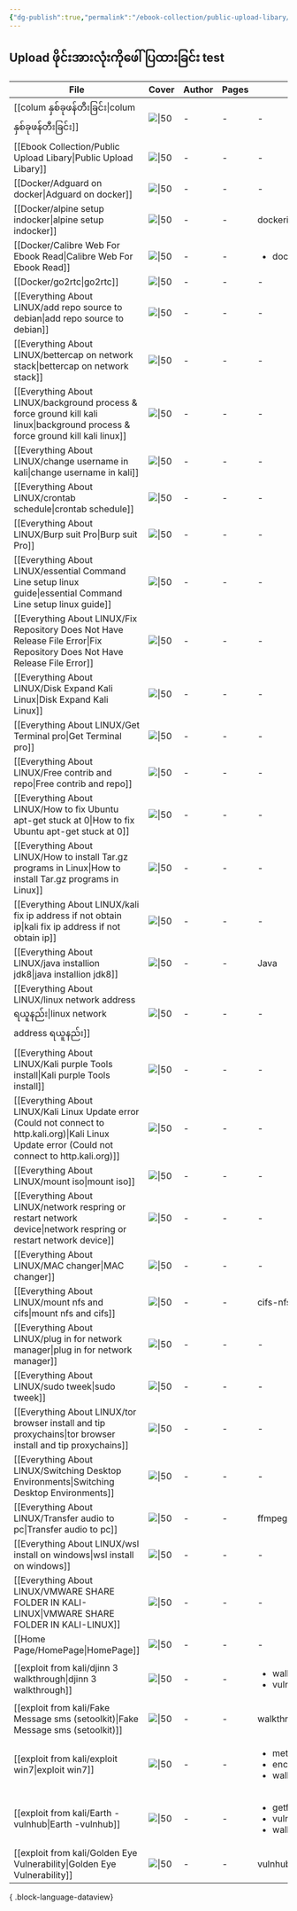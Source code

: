 ```yaml
---
{"dg-publish":true,"permalink":"/ebook-collection/public-upload-libary/","dgPassFrontmatter":true,"noteIcon":""}
---
```



## Upload ဖိုင်းအားလုံးကိုဖေါ်ပြထားခြင်း test
| File                                                                                                                                                     | Cover       | Author | Pages | Tags                                                                      |
| -------------------------------------------------------------------------------------------------------------------------------------------------------- | ----------- | ------ | ----- | ------------------------------------------------------------------------- |
| [[colum နှစ်ခုဖန်တီးခြင်း\|colum နှစ်ခုဖန်တီးခြင်း]]                                                                                                  | ![\|50](\-) | \-     | \-    | \-                                                                        |
| [[Ebook Collection/Public Upload Libary\|Public Upload Libary]]                                                                                       | ![\|50](\-) | \-     | \-    | \-                                                                        |
| [[Docker/Adguard on docker\|Adguard on docker]]                                                                                                       | ![\|50](\-) | \-     | \-    | \-                                                                        |
| [[Docker/alpine setup indocker\|alpine setup indocker]]                                                                                               | ![\|50](\-) | \-     | \-    | dockerio                                                                  |
| [[Docker/Calibre Web For Ebook Read\|Calibre Web For Ebook Read]]                                                                                     | ![\|50](\-) | \-     | \-    | <ul><li>dockerio</li></ul>                                                |
| [[Docker/go2rtc\|go2rtc]]                                                                                                                             | ![\|50](\-) | \-     | \-    | \-                                                                        |
| [[Everything About LINUX/add repo source to debian\|add repo source to debian]]                                                                       | ![\|50](\-) | \-     | \-    | \-                                                                        |
| [[Everything About LINUX/bettercap on network stack\|bettercap on network stack]]                                                                     | ![\|50](\-) | \-     | \-    | \-                                                                        |
| [[Everything About LINUX/background process & force ground kill kali linux\|background process & force ground kill kali linux]]                       | ![\|50](\-) | \-     | \-    | \-                                                                        |
| [[Everything About LINUX/change username in kali\|change username in kali]]                                                                           | ![\|50](\-) | \-     | \-    | \-                                                                        |
| [[Everything About LINUX/crontab schedule\|crontab schedule]]                                                                                         | ![\|50](\-) | \-     | \-    | \-                                                                        |
| [[Everything About LINUX/Burp suit Pro\|Burp suit Pro]]                                                                                               | ![\|50](\-) | \-     | \-    | \-                                                                        |
| [[Everything About LINUX/essential Command Line setup linux guide\|essential Command Line setup linux guide]]                                         | ![\|50](\-) | \-     | \-    | \-                                                                        |
| [[Everything About LINUX/Fix Repository Does Not Have Release File Error\|Fix Repository Does Not Have Release File Error]]                           | ![\|50](\-) | \-     | \-    | \-                                                                        |
| [[Everything About LINUX/Disk Expand  Kali Linux\|Disk Expand  Kali Linux]]                                                                           | ![\|50](\-) | \-     | \-    | \-                                                                        |
| [[Everything About LINUX/Get Terminal pro\|Get Terminal pro]]                                                                                         | ![\|50](\-) | \-     | \-    | \-                                                                        |
| [[Everything About LINUX/Free contrib  and repo\|Free contrib  and repo]]                                                                             | ![\|50](\-) | \-     | \-    | \-                                                                        |
| [[Everything About LINUX/How to fix Ubuntu apt-get stuck at 0\|How to fix Ubuntu apt-get stuck at 0]]                                                 | ![\|50](\-) | \-     | \-    | \-                                                                        |
| [[Everything About LINUX/How to install Tar.gz programs in Linux\|How to install Tar.gz programs in Linux]]                                           | ![\|50](\-) | \-     | \-    | \-                                                                        |
| [[Everything About LINUX/kali fix ip address if not obtain ip\|kali fix ip address if not obtain ip]]                                                 | ![\|50](\-) | \-     | \-    | \-                                                                        |
| [[Everything About LINUX/java installion jdk8\|java installion jdk8]]                                                                                 | ![\|50](\-) | \-     | \-    | Java                                                                      |
| [[Everything About LINUX/linux network address ရယူနည်း\|linux network address ရယူနည်း]]                                                               | ![\|50](\-) | \-     | \-    | \-                                                                        |
| [[Everything About LINUX/Kali purple Tools install\|Kali purple Tools install]]                                                                       | ![\|50](\-) | \-     | \-    | \-                                                                        |
| [[Everything About LINUX/Kali Linux Update error (Could not connect to http.kali.org)\|Kali Linux Update error (Could not connect to http.kali.org)]] | ![\|50](\-) | \-     | \-    | \-                                                                        |
| [[Everything About LINUX/mount iso\|mount iso]]                                                                                                       | ![\|50](\-) | \-     | \-    | \-                                                                        |
| [[Everything About LINUX/network respring or restart  network device\|network respring or restart  network device]]                                   | ![\|50](\-) | \-     | \-    | \-                                                                        |
| [[Everything About LINUX/MAC changer\|MAC changer]]                                                                                                   | ![\|50](\-) | \-     | \-    | \-                                                                        |
| [[Everything About LINUX/mount nfs and cifs\|mount nfs and cifs]]                                                                                     | ![\|50](\-) | \-     | \-    | cifs-nfs                                                                  |
| [[Everything About LINUX/plug in for network manager\|plug in for network manager]]                                                                   | ![\|50](\-) | \-     | \-    | \-                                                                        |
| [[Everything About LINUX/sudo tweek\|sudo tweek]]                                                                                                     | ![\|50](\-) | \-     | \-    | \-                                                                        |
| [[Everything About LINUX/tor browser install and tip proxychains\|tor browser install and tip proxychains]]                                           | ![\|50](\-) | \-     | \-    | \-                                                                        |
| [[Everything About LINUX/Switching Desktop Environments\|Switching Desktop Environments]]                                                             | ![\|50](\-) | \-     | \-    | \-                                                                        |
| [[Everything About LINUX/Transfer audio to pc\|Transfer audio to pc]]                                                                                 | ![\|50](\-) | \-     | \-    | ffmpeg                                                                    |
| [[Everything About LINUX/wsl install on windows\|wsl install on windows]]                                                                             | ![\|50](\-) | \-     | \-    | \-                                                                        |
| [[Everything About LINUX/VMWARE SHARE FOLDER IN KALI-LINUX\|VMWARE SHARE FOLDER IN KALI-LINUX]]                                                       | ![\|50](\-) | \-     | \-    | \-                                                                        |
| [[Home Page/HomePage\|HomePage]]                                                                                                                      | ![\|50](\-) | \-     | \-    | \-                                                                        |
| [[exploit from kali/djinn 3 walkthrough\|djinn 3 walkthrough]]                                                                                        | ![\|50](\-) | \-     | \-    | <ul><li>walkthrought</li><li>vulnhub</li></ul>                            |
| [[exploit from kali/Fake Message sms (setoolkit)\|Fake Message sms (setoolkit)]]                                                                      | ![\|50](\-) | \-     | \-    | walkthrought                                                              |
| [[exploit from kali/exploit win7\|exploit win7]]                                                                                                      | ![\|50](\-) | \-     | \-    | <ul><li>metasploit</li><li>encrypt-decrpyt</li><li>walkthrought</li></ul> |
| [[exploit from kali/Earth -vulnhub\|Earth -vulnhub]]                                                                                                  | ![\|50](\-) | \-     | \-    | <ul><li>getfullshell</li><li>vulnhub</li><li>walkthrought</li></ul>       |
| [[exploit from kali/Golden Eye Vulnerability\|Golden Eye Vulnerability]]                                                                              | ![\|50](\-) | \-     | \-    | vulnhub,walkthrought                                                      |

{ .block-language-dataview}

<div id="sakana-widget"></div>
<script
  defer
  src="https://cdn.jsdelivr.net/npm/sakana-widget@2.0.1/lib/sakana.min.js"
></script>
<script>
  document.addEventListener('DOMContentLoaded', () => {
    new SakanaWidget().mount('#sakana-widget');
  });
</script>